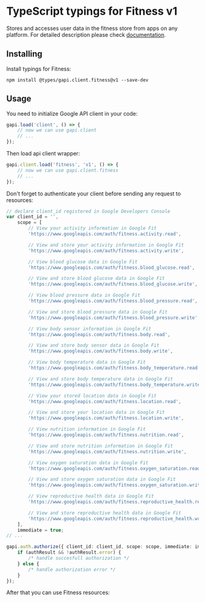 # TypeScript typings for Fitness v1

Stores and accesses user data in the fitness store from apps on any platform.
For detailed description please check [documentation](https://developers.google.com/fit/rest/).

## Installing

Install typings for Fitness:

```
npm install @types/gapi.client.fitness@v1 --save-dev
```

## Usage

You need to initialize Google API client in your code:

```typescript
gapi.load('client', () => {
    // now we can use gapi.client
    // ...
});
```

Then load api client wrapper:

```typescript
gapi.client.load('fitness', 'v1', () => {
    // now we can use gapi.client.fitness
    // ...
});
```

Don't forget to authenticate your client before sending any request to resources:

```typescript
// declare client_id registered in Google Developers Console
var client_id = '',
    scope = [
        // View your activity information in Google Fit
        'https://www.googleapis.com/auth/fitness.activity.read',

        // View and store your activity information in Google Fit
        'https://www.googleapis.com/auth/fitness.activity.write',

        // View blood glucose data in Google Fit
        'https://www.googleapis.com/auth/fitness.blood_glucose.read',

        // View and store blood glucose data in Google Fit
        'https://www.googleapis.com/auth/fitness.blood_glucose.write',

        // View blood pressure data in Google Fit
        'https://www.googleapis.com/auth/fitness.blood_pressure.read',

        // View and store blood pressure data in Google Fit
        'https://www.googleapis.com/auth/fitness.blood_pressure.write',

        // View body sensor information in Google Fit
        'https://www.googleapis.com/auth/fitness.body.read',

        // View and store body sensor data in Google Fit
        'https://www.googleapis.com/auth/fitness.body.write',

        // View body temperature data in Google Fit
        'https://www.googleapis.com/auth/fitness.body_temperature.read',

        // View and store body temperature data in Google Fit
        'https://www.googleapis.com/auth/fitness.body_temperature.write',

        // View your stored location data in Google Fit
        'https://www.googleapis.com/auth/fitness.location.read',

        // View and store your location data in Google Fit
        'https://www.googleapis.com/auth/fitness.location.write',

        // View nutrition information in Google Fit
        'https://www.googleapis.com/auth/fitness.nutrition.read',

        // View and store nutrition information in Google Fit
        'https://www.googleapis.com/auth/fitness.nutrition.write',

        // View oxygen saturation data in Google Fit
        'https://www.googleapis.com/auth/fitness.oxygen_saturation.read',

        // View and store oxygen saturation data in Google Fit
        'https://www.googleapis.com/auth/fitness.oxygen_saturation.write',

        // View reproductive health data in Google Fit
        'https://www.googleapis.com/auth/fitness.reproductive_health.read',

        // View and store reproductive health data in Google Fit
        'https://www.googleapis.com/auth/fitness.reproductive_health.write',
    ],
    immediate = true;
// ...

gapi.auth.authorize({ client_id: client_id, scope: scope, immediate: immediate }, (authResult) => {
    if (authResult && !authResult.error) {
        /* handle succesfull authorization */
    } else {
        /* handle authorization error */
    }
});
```

After that you can use Fitness resources:

```typescript
```
